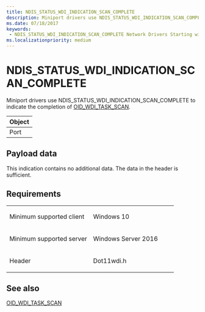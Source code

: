 ```yaml
---
title: NDIS_STATUS_WDI_INDICATION_SCAN_COMPLETE
description: Miniport drivers use NDIS_STATUS_WDI_INDICATION_SCAN_COMPLETE to indicate the completion of OID_WDI_TASK_SCAN.
ms.date: 07/18/2017
keywords:
 - NDIS_STATUS_WDI_INDICATION_SCAN_COMPLETE Network Drivers Starting with Windows Vista
ms.localizationpriority: medium
---
```


# NDIS\_STATUS\_WDI\_INDICATION\_SCAN\_COMPLETE


Miniport drivers use NDIS\_STATUS\_WDI\_INDICATION\_SCAN\_COMPLETE to indicate the completion of [OID\_WDI\_TASK\_SCAN](oid-wdi-task-scan.md).

| Object |
|--------|
| Port   |

 

## Payload data


This indication contains no additional data. The data in the header is sufficient.

## Requirements

<table>
<colgroup>
<col width="50%" />
<col width="50%" />
</colgroup>
<tbody>
<tr class="odd">
<td><p>Minimum supported client</p></td>
<td><p>Windows 10</p></td>
</tr>
<tr class="even">
<td><p>Minimum supported server</p></td>
<td><p>Windows Server 2016</p></td>
</tr>
<tr class="odd">
<td><p>Header</p></td>
<td>Dot11wdi.h</td>
</tr>
</tbody>
</table>

## See also


[OID\_WDI\_TASK\_SCAN](oid-wdi-task-scan.md)

 

 




